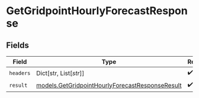 # GetGridpointHourlyForecastResponse


## Fields

| Field                                                                                                    | Type                                                                                                     | Required                                                                                                 | Description                                                                                              |
| -------------------------------------------------------------------------------------------------------- | -------------------------------------------------------------------------------------------------------- | -------------------------------------------------------------------------------------------------------- | -------------------------------------------------------------------------------------------------------- |
| `headers`                                                                                                | Dict[str, List[*str*]]                                                                                   | :heavy_check_mark:                                                                                       | N/A                                                                                                      |
| `result`                                                                                                 | [models.GetGridpointHourlyForecastResponseResult](../models/getgridpointhourlyforecastresponseresult.md) | :heavy_check_mark:                                                                                       | N/A                                                                                                      |